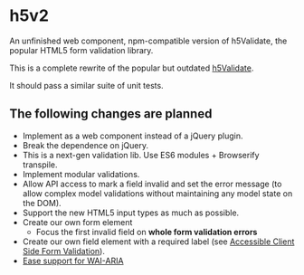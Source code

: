h5v2
====

An unfinished web component, npm-compatible version of h5Validate, the popular HTML5 form validation library.

This is a complete rewrite of the popular but outdated [h5Validate](https://github.com/ericelliott/h5Validate).

It should pass a similar suite of unit tests.

## The following changes are planned

* Implement as a web component instead of a jQuery plugin.
* Break the dependence on jQuery.
* This is a next-gen validation lib. Use ES6 modules + Browserify transpile.
* Implement modular validations.
* Allow API access to mark a field invalid and set the error message (to allow complex model validations without maintaining any model state on the DOM).
* Support the new HTML5 input types as much as possible.
* Create our own form element
  * Focus the first invalid field on **whole form validation errors**
* Create our own field element with a required label (see [Accessible Client Side Form Validation](http://www.deque.com/blog/accessible-client-side-form-validation-html5/)).
* [Ease support for WAI-ARIA](http://www.deque.com/blog/accessible-client-side-form-validation-html5-wai-aria/)
